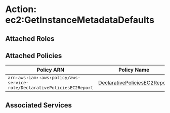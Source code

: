 # Action: ec2:GetInstanceMetadataDefaults

## Attached Roles

## Attached Policies

| Policy ARN | Policy Name |
|------------|-------------|
| `arn:aws:iam::aws:policy/aws-service-role/DeclarativePoliciesEC2Report` | [DeclarativePoliciesEC2Report](../policies.md#declarativepoliciesec2report) |

## Associated Services

